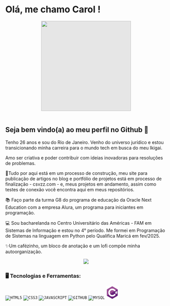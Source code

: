
# Olá, me chamo Carol !

<img style="display: block;-webkit-user-select: none;margin: auto;cursor: zoom-in;background-color: hsl(0, 0%, 90%);transition: background-color 100ms;" src="https://github.com/user-attachments/assets/01504eda-085b-4984-81ec-97d9e4eb7488" width="280" height="280">
</br>

## Seja bem vindo(a) ao meu perfil no Github 👋

Tenho 26 anos e sou do Rio de Janeiro. Venho do universo jurídico e estou transicionando minha carreira para o mundo tech em busca do meu Ikigai. 

Amo ser criativa e poder contribuir com ideias inovadoras para resoluções de problemas. 

📌Tudo por aqui está em um processo de construção, meu site para publicação de artigos no blog e portfólio de projetos está em processo de finalização - csvzz.com - e, meus projetos em andamento, assim como testes de conexão você encontra aqui em meus repositórios.

📚 Faço parte da turma G8 do programa de educação da Oracle Next Education com a empresa Alura, um programa para iniciantes em programação.

💻 Sou bacharelanda no Centro Universitário das Américas - FAM em Sistemas de Informação e estou no 4° período. Me formei em Programação de Sistemas na linguagem em Python pelo Qualifica Maricá em fev/2025.

✨Um cafézinho, um bloco de anotação e um lofi compõe minha autoorganização.

<p align="center">
  <img src="https://i.gifer.com/UEl2.gif" width="200">
</p>

### 🖥️ Tecnologias e Ferramentas: 

<code><img width="40px" src="https://cdn.jsdelivr.net/gh/devicons/devicon/icons/html5/html5-original-wordmark.svg" title = "HTML5"/></code>
<code><img width="40px" src="https://cdn.jsdelivr.net/gh/devicons/devicon/icons/css3/css3-original-wordmark.svg" title = "CSS3"/></code>
<code><img width="40px" src="https://cdn.jsdelivr.net/gh/devicons/devicon/icons/javascript/javascript-original.svg" title = "JAVASCRIPT"/></code>
<code><img width="40px" src="https://cdn.jsdelivr.net/gh/devicons/devicon/icons/github/github-original.svg" title = "GITHUB"/></code>
<code><img width="40px" src="https://cdn.jsdelivr.net/gh/devicons/devicon/icons/mysql/mysql-original.svg" title = "MYSQL"/></code>
<code><img width="40px" src="https://github.com/devicons/devicon/blob/v2.16.0/icons/csharp/csharp-original.svg" title = "CSHARP"/></code>

</br>

<!--
**carolinesvazz/carolinesvazz** is a ✨ _special_ ✨ repository because its `README.md` (this file) appears on your GitHub profile.

Here are some ideas to get you started:

- 🔭 I’m currently working on ...
- 🌱 I’m currently learning ...
- 👯 I’m looking to collaborate on ...
- 🤔 I’m looking for help with ...
- 💬 Ask me about ...
- 📫 How to reach me: ...
- 😄 Pronouns: ...
- ⚡ Fun fact: ...
-->
